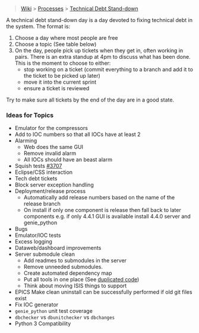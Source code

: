 > [Wiki](Home) > [Processes](Processes) > [Technical Debt Stand-down](Technical-Debt-Stand-down)

A technical debt stand-down day is a day devoted to fixing technical debt in the system. The format is:

1. Choose a day where most people are free
1. Choose a topic (See table below)
1. On the day, people pick up tickets when they get in, often working in pairs. There is an extra standup at 4pm to discuss what has been done. This is the moment to choose to either:
    - stop working on a ticket (commit everything to a branch and add it to the ticket to be picked up later)
    - move it into the current sprint
    - ensure a ticket is reviewed

Try to make sure all tickets by the end of the day are in a good state.

### Ideas for Topics


- Emulator for the compressors
- Add to IOC numbers so that all IOCs have at least 2
- Alarming
   * Web does the same GUI
   * Remove invalid alarm
   * All IOCs should have an beast alarm
- Squish tests [#3707](https://github.com/ISISComputingGroup/IBEX/issues/3707)
- Eclipse/CSS interaction
- Tech debt tickets
- Block server exception handling
- Deployment/release process
    - Automatically add release numbers based on the name of the release branch
    - On install if only one component is release then fall back to later components e.g. if only 4.4.1 GUI is available install 4.4.0 server and genie_python
- Bugs
- Emulator/IOC tests
- Excess logging
- Dataweb/dashboard improvements
- Server submodule clean
    - Add readmes to submodules in the server 
    - Remove unneeded submodules.
    - Create automated dependency map
    - Put all tools in one place (See [duplicated code](Code-Duplication))
    - Think about moving ISIS things to support
- EPICS Make clean uninstall can be successfully performed if old git files exist
- Fix IOC generator
- `genie_python` unit test coverage
- `dbchecker` vs `dbunitchecker` vs `dbchanges`
- Python 3 Compatibility